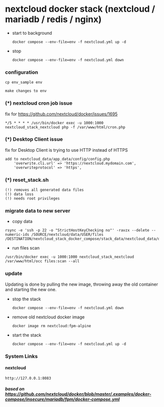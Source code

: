 # nextcloud docker stack (nextcloud / mariadb / redis / nginx)


* start to background
    ```
    docker compose --env-file=env -f nextcloud.yml up -d
    ```

* stop
    ```
    docker compose --env-file=env -f nextcloud.yml down
    ```


### configuration
```
cp env_sample env
```
```
make changes to env
```

### (*) nextcloud cron job issue
fix for  https://github.com/nextcloud/docker/issues/1695
```
*/5 * * * * /usr/bin/docker exec -u 1000:1000 nextcloud_stack_nextcloud php -f /var/www/html/cron.php
```

### (*) Desktop Client issue
fix for Desktop Client is trying to use HTTP instead of HTTPS
```
add to nextcloud_data/app_data/config/config.php
    'overwrite.cli.url' => 'https://nextcloud.mydomain.com',
    'overwriteprotocol' => 'https',
```


### (*) reset_stack.sh
    (!) removes all generated data files 
    (!) data loss
    (!) needs root privileges



### migrate data to new server

* copy data
```
rsync -e 'ssh -p 22 -o "StrictHostKeyChecking no"' -ravzx --delete --numeric-ids /SOURCE/nextcloud/data/USER/files /DESTINATION/nextcloud_stack_docker_compose/stack_data/nextcloud_data/datadir/USER/
```

* run files scan
```
/usr/bin/docker exec -u 1000:1000 nextcloud_stack_nextcloud /var/www/html/occ files:scan --all
```

### update

Updating is done by pulling the new image, throwing away the old container and starting the new one.

* stop the stack
    ```
    docker compose --env-file=env -f nextcloud.yml down
    ```
* remove old nextcloud docker image
    ```
    docker image rm nextcloud:fpm-alpine 
    ```
* start the stack
    ```
    docker compose --env-file=env -f nextcloud.yml up -d
    ```

### System Links

#### nextcloud
```
http://127.0.0.1:8083
```

##### based on https://github.com/nextcloud/docker/blob/master/.examples/docker-compose/insecure/mariadb/fpm/docker-compose.yml

